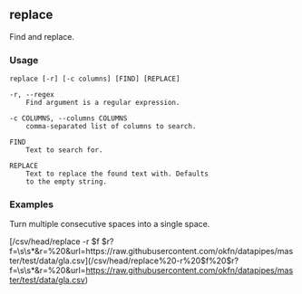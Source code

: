 ## replace

Find and replace.

### Usage

    replace [-r] [-c columns] [FIND] [REPLACE]

    -r, --regex
        Find argument is a regular expression.

    -c COLUMNS, --columns COLUMNS
        comma-separated list of columns to search.

    FIND
        Text to search for.

    REPLACE
        Text to replace the found text with. Defaults
        to the empty string.

### Examples

Turn multiple consecutive spaces into a single space.

[/csv/head/replace -r $f $r?f=\s\s*&r=%20&url=https://raw.githubusercontent.com/okfn/datapipes/master/test/data/gla.csv](/csv/head/replace%20-r%20$f%20$r?f=\s\s*&r=%20&url=https://raw.githubusercontent.com/okfn/datapipes/master/test/data/gla.csv)
